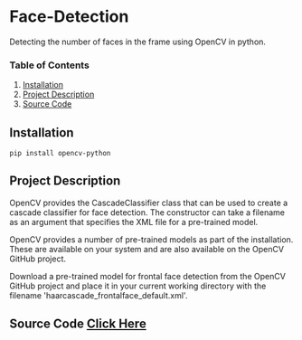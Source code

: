 # Face-Detection
Detecting the number of faces in the frame using OpenCV in python.

### Table of Contents
1. [Installation](#installation)
2. [Project Description](#Project_Description)
3. [Source Code](#Source_Code)

## Installation <a name="installation"></a>
```
pip install opencv-python
```

## Project Description <a name="Project_Description"></a>

OpenCV provides the CascadeClassifier class that can be used to create a cascade classifier for face detection. The constructor can take a filename as an argument that specifies the XML file for a pre-trained model.

OpenCV provides a number of pre-trained models as part of the installation. These are available on your system and are also available on the OpenCV GitHub project.

Download a pre-trained model for frontal face detection from the OpenCV GitHub project and place it in your current working directory with the filename 'haarcascade_frontalface_default.xml'.

## Source Code <a name="Source_Code"></a> [Click Here](https://github.com/pramod-sanghavi/Face-Detection/blob/master/Face%20Detection%20Using%20Haarcascade.ipynb)

